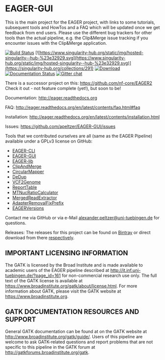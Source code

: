 # EAGER-GUI
This is the main project for the EAGER project, with links to some tutorials, subsequent tools and HowTos and a FAQ which will be updated once we get feedback from end users. Please use the different bug trackers for other tools than the actual pipeline, e.g. the Clip&Merge issue tracking if you encounter issues with the Clip&Merge application.

[![Build Status](https://travis-ci.org/apeltzer/EAGER-GUI.svg?branch=master)](https://travis-ci.org/apeltzer/EAGER-GUI)
[![https://www.singularity-hub.org/static/img/hosted-singularity--hub-%23e32929.svg](https://www.singularity-hub.org/static/img/hosted-singularity--hub-%23e32929.svg)](https://singularity-hub.org/collections/291)
[ ![Download](https://api.bintray.com/packages/apeltzer/EAGER/EAGER-GUI/images/download.svg) ](https://bintray.com/apeltzer/EAGER/EAGER-GUI/_latestVersion)
[![Documentation Status](https://readthedocs.org/projects/eager/badge/?version=latest)](http://eager.readthedocs.io/en/latest/?badge=latest)
[![Gitter chat](https://badges.gitter.im/gitterHQ/gitter.png)](https://gitter.im/EAGER-aDNA)

There is a successor project on this: https://github.com/nf-core/EAGER2
Check it out - not feature complete (yet!), but soon to be! 


Documentation: <http://eager.readthedocs.org>

FAQ: <http://eager.readthedocs.org/en/latest/contents/faq.html#faq>

Installation: <http://eager.readthedocs.org/en/latest/contents/installation.html>

Issues: <https://github.com/apeltzer/EAGER-GUI/issues>

Tools that we contributed ourselves are all (same as the EAGER Pipeline) available under a GPLv3 license on GitHub:

- [EAGER-CLI](https://github.com/apeltzer/EAGER-CLI)
- [EAGER-GUI](https://github.com/apeltzer/EAGER-GUI)
- [EAGER-lib](https://github.com/apeltzer/EAGER-lib)
- [ClipAndMerge](https://github.com/apeltzer/ClipAndMerge)
- [CircularMapper](https://github.com/apeltzer/CircularMapper)
- [DeDup](https://github.com/apeltzer/DeDup)
- [VCF2Genome](https://github.com/apeltzer/VCF2Genome)
- [ReportTable](https://github.com/apeltzer/ReportTable)
- [MTNucRatioCalculator](https://github.com/apeltzer/MTNucRatioCalculator)
- [MergedReadExtractor](https://github.com/apeltzer/MergedReadExtractor)
- [AdapterRemovalFixPrefix](https://github.com/apeltzer/AdapterRemovalFixPrefix)
- [EAGERVersions](https://github.com/apeltzer/EAGERVersions)

Contact me via GitHub or via e-Mail <alexander.peltzer@uni-tuebingen.de> for questions.

Releases: The releases for this project can be found on [Bintray](https://bintray.com/apeltzer/EAGER/) or direct download from there [respectively](https://dl.bintray.com/apeltzer/EAGER/com/uni-tuebingen/de/it/eager/).



## IMPORTANT LICENSING INFORMATION
 

The GATK is licensed by the Broad Institute and is made available to academic users of the EAGER pipeline described at http://it.inf.uni-tuebingen.de/?page_id=161 for non-commercial research use only. The full text of the GATK license is available at https://www.broadinstitute.org/gatk/about/license.html. For more information about GATK, please visit the GATK website at https://www.broadinstitute.org.
 

## GATK DOCUMENTATION RESOURCES AND SUPPORT
 

General GATK documentation can be found at on the GATK website at http://www.broadinstitute.org/gatk/guide/. Users of this pipeline are welcome to ask GATK-related questions and report problems that are not specific to this pipeline in the GATK forum at http://gatkforums.broadinstitute.org/gatk. 
